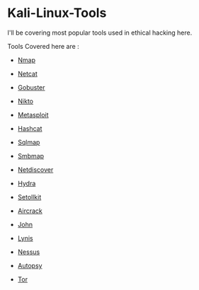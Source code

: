 # Kali-Linux-Tools

I'll be covering most popular tools used in ethical hacking  here.

Tools Covered here are :

* [Nmap](nmap.md)

* [Netcat](netcat.md)

* [Gobuster](gobuster.md)

* [Nikto](nikto.md)

* [Metasploit](metasploit.md)

* [Hashcat](hashcat.md)

* [Sqlmap](sqlmap.md)

* [Smbmap](smbmap.md)

* [Netdiscover](netdiscover.md)

* [Hydra](hydra.md)

* [Setollkit](setoolkit.md)

* [Aircrack](aircrack.md)

* [John](john.md)

* [Lynis](lynis.md)

* [Nessus](nessus.md)

* [Autopsy](autopsy.md)

* [Tor](tor.md)

